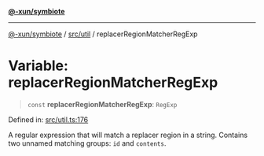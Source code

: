 [**@-xun/symbiote**](../../../README.md)

***

[@-xun/symbiote](../../../README.md) / [src/util](../README.md) / replacerRegionMatcherRegExp

# Variable: replacerRegionMatcherRegExp

> `const` **replacerRegionMatcherRegExp**: `RegExp`

Defined in: [src/util.ts:176](https://github.com/Xunnamius/symbiote/blob/520897b087b8e240c6e7c9236ad875776c29a907/src/util.ts#L176)

A regular expression that will match a replacer region in a string. Contains
two unnamed matching groups: `id` and `contents`.
